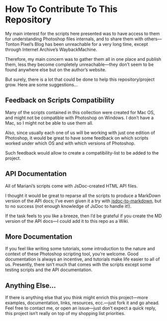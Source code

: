 # How To Contribute To This Repository

My main interest for the scripts here presented was to have access to them for
understanding Photoshop files internals, and to share them with others—Tonton
Pixel’s Blog has been unreachable for a very long time, except through Internet
Archive’s WaybackMachine.

Therefore, my main concern was to gather them all in one place and publish them,
less they become completely unreachable—they don’t seem to be found anywhere
else but on the author’s website.

But surely, there is a lot that could be done to help this repository/project
grow. Here are some suggestions…

## Feedback on Scripts Compatibility

Many of the scripts contained in this collection were created for Mac OS, and
might not be compatible with Photoshop on Windows. I don’t have a Mac, so I
might not be able to use them all.

Also, since usually each one of us will be working with just one edition of
Photoshop, it would be great to have some feedback on which scripts worked under
which OS and with which versions of Photoshop.

Such feedback would allow to create a compatibility-list to be added to the
project.

## API Documentation

All of Mariani’s scripts come with JsDoc-created HTML API files.

I thought it would be great to reparse all the scripts to produce a MarkDown
version of the API docs; I’ve even given it a try with
[jsdoc-to-markdown](<https://github.com/jsdoc2md/jsdoc-to-markdown>), but to no
success (not enough knowledge of JsDoc to handle it!).

If the task feels to you like a breeze, then I’d be grateful if you create the
MD version of the API docs—I could add it to this repo as a Wiki.

## More Documentation

If you feel like writing some tutorials, some introduction to the nature and
context of these Photoshop scripting tool, you’re welcome. Good documentation is
always an incentive, and tutorials make life easier to all of us. Presently,
there isn’t much that comes with the scripts except some testing scripts and the
API documentation.

## Anything Else…

If there is anything else that you think might enrich this project—more
examples, documentation, links, resources, ecc.—just fork it and go ahead. Feel
free to contact me, or open an issue—just don’t expect a quick reply, this
project isn’t really on top of my shopping list priorities.
